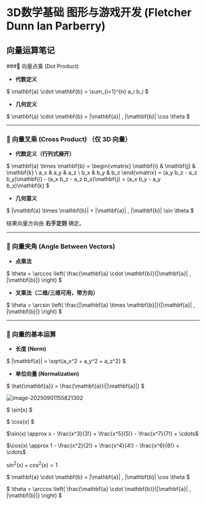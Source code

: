 # 3D数学基础 图形与游戏开发 (Fletcher Dunn Ian Parberry)

##  向量运算笔记

###🔹 向量点乘 (Dot Product)

- **代数定义**

$ \mathbf{a} \cdot \mathbf{b} = \sum_{i=1}^{n} a_i b_i $



- **几何定义**

$ \mathbf{a} \cdot \mathbf{b} = \|\mathbf{a}\| \, \|\mathbf{b}\| \cos \theta $



------

### 🔹 向量叉乘 (Cross Product) （仅 3D 向量）

- **代数定义（行列式展开）**

$ \mathbf{a} \times \mathbf{b} =
\begin{vmatrix}
\mathbf{i} & \mathbf{j} & \mathbf{k} \\
a_x & a_y & a_z \\
b_x & b_y & b_z
\end{vmatrix}
= (a_y b_z - a_z b_y)\mathbf{i} - (a_x b_z - a_z b_x)\mathbf{j} + (a_x b_y - a_y b_x)\mathbf{k} $



- **几何意义**

$ \|\mathbf{a} \times \mathbf{b}\| = \|\mathbf{a}\| \, \|\mathbf{b}\| \sin \theta $

结果向量方向由 **右手定则** 确定。



------

### 🔹 向量夹角 (Angle Between Vectors)

- **点乘法**

$ \theta = \arccos \left( \frac{\mathbf{a} \cdot \mathbf{b}}{\|\mathbf{a}\| \, \|\mathbf{b}\|} \right) $



- **叉乘法（二维/三维可用，带方向）**

$ \theta = \arcsin \left( \frac{\|\mathbf{a} \times \mathbf{b}\|}{\|\mathbf{a}\| \, \|\mathbf{b}\|} \right) $



------

### 🔹 向量的基本运算

- **长度 (Norm)**

$ \|\mathbf{a}\| = \sqrt{a_x^2 + a_y^2 + a_z^2} $



- **单位向量 (Normalization)**

$ \hat{\mathbf{a}} = \frac{\mathbf{a}}{\|\mathbf{a}\|} $





![image-20250901155821302](C:\Users\徐浩\AppData\Roaming\Typora\typora-user-images\image-20250901155821302.png)

$ \sin(x) $

$ \cos(x) $



$\sin(x) \approx x - \frac{x^3}{3!} + \frac{x^5}{5!} - \frac{x^7}{7!} + \cdots$

$\cos(x) \approx 1 - \frac{x^2}{2!} + \frac{x^4}{4!} - \frac{x^6}{6!} + \cdots$



$\sin^2(x) + \cos^2(x) = 1$



$ \mathbf{a} \cdot \mathbf{b} = \|\mathbf{a}\| \, \|\mathbf{b}\| \cos \theta $

$ \theta = \arccos \left( \frac{\mathbf{a} \cdot \mathbf{b}}{\|\mathbf{a}\| \, \|\mathbf{b}\|} \right) $